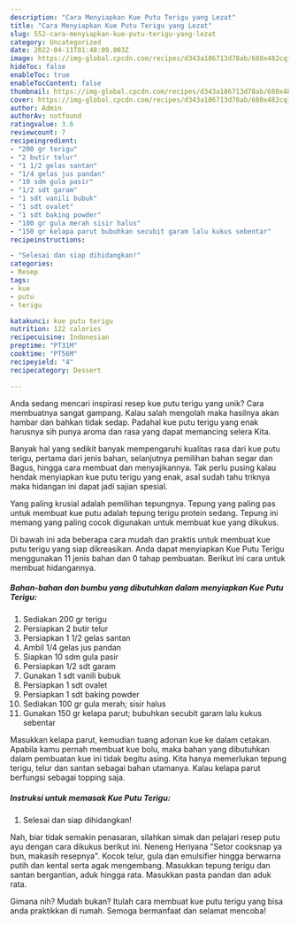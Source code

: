 ```yaml
---
description: "Cara Menyiapkan Kue Putu Terigu yang Lezat"
title: "Cara Menyiapkan Kue Putu Terigu yang Lezat"
slug: 552-cara-menyiapkan-kue-putu-terigu-yang-lezat
category: Uncategorized
date: 2022-04-11T01:48:09.003Z
image: https://img-global.cpcdn.com/recipes/d343a186713d78ab/680x482cq70/kue-putu-terigu-foto-resep-utama.jpg
hideToc: false
enableToc: true
enableTocContent: false
thumbnail: https://img-global.cpcdn.com/recipes/d343a186713d78ab/680x482cq70/kue-putu-terigu-foto-resep-utama.jpg
cover: https://img-global.cpcdn.com/recipes/d343a186713d78ab/680x482cq70/kue-putu-terigu-foto-resep-utama.jpg
author: Admin
authorAv: notfound
ratingvalue: 3.6
reviewcount: 7
recipeingredient:
- "200 gr terigu"
- "2 butir telur"
- "1 1/2 gelas santan"
- "1/4 gelas jus pandan"
- "10 sdm gula pasir"
- "1/2 sdt garam"
- "1 sdt vanili bubuk"
- "1 sdt ovalet"
- "1 sdt baking powder"
- "100 gr gula merah sisir halus"
- "150 gr kelapa parut bubuhkan secubit garam lalu kukus sebentar"
recipeinstructions:

- "Selesai dan siap dihidangkan!"
categories:
- Resep
tags:
- kue
- putu
- terigu

katakunci: kue putu terigu 
nutrition: 122 calories
recipecuisine: Indonesian
preptime: "PT31M"
cooktime: "PT56M"
recipeyield: "4"
recipecategory: Dessert

---
```





Anda sedang mencari inspirasi resep kue putu terigu yang unik? Cara membuatnya sangat gampang. Kalau salah mengolah maka hasilnya akan hambar dan bahkan tidak sedap. Padahal kue putu terigu yang enak harusnya sih punya aroma dan rasa yang dapat memancing selera Kita.





Banyak hal yang sedikit banyak mempengaruhi kualitas rasa dari kue putu terigu, pertama dari jenis bahan, selanjutnya pemilihan bahan segar dan Bagus, hingga cara membuat dan menyajikannya. Tak perlu pusing kalau hendak menyiapkan kue putu terigu yang enak,      asal sudah tahu triknya maka hidangan ini dapat jadi sajian spesial.














Yang paling krusial adalah pemilihan tepungnya. Tepung yang paling pas untuk membuat kue putu adalah tepung terigu protein sedang. Tepung ini memang yang paling cocok digunakan untuk membuat kue yang dikukus.






Di bawah ini ada beberapa cara mudah dan praktis untuk membuat kue putu terigu yang siap dikreasikan. Anda dapat menyiapkan Kue Putu Terigu menggunakan 11 jenis bahan dan 0 tahap pembuatan. Berikut ini cara untuk membuat hidangannya.

<!--inarticleads1-->

##### Bahan-bahan dan bumbu yang dibutuhkan dalam menyiapkan Kue Putu Terigu:

1. Sediakan 200 gr terigu
1. Persiapkan 2 butir telur
1. Persiapkan 1 1/2 gelas santan
1. Ambil 1/4 gelas jus pandan
1. Siapkan 10 sdm gula pasir
1. Persiapkan 1/2 sdt garam
1. Gunakan 1 sdt vanili bubuk
1. Persiapkan 1 sdt ovalet
1. Persiapkan 1 sdt baking powder
1. Sediakan 100 gr gula merah; sisir halus
1. Gunakan 150 gr kelapa parut; bubuhkan secubit garam lalu kukus sebentar


Masukkan kelapa parut, kemudian tuang adonan kue ke dalam cetakan. Apabila kamu pernah membuat kue bolu, maka bahan yang dibutuhkan dalam pembuatan kue ini tidak begitu asing. Kita hanya memerlukan tepung terigu, telur dan santan sebagai bahan utamanya. Kalau kelapa parut berfungsi sebagai topping saja. 

<!--inarticleads2-->

##### Instruksi untuk memasak Kue Putu Terigu:


1. Selesai dan siap dihidangkan!

Nah, biar tidak semakin penasaran, silahkan simak dan pelajari resep putu ayu dengan cara dikukus berikut ini. Neneng Heriyana &#34;Setor cooksnap ya bun, makasih resepnya&#34;. Kocok telur, gula dan emulsifier hingga berwarna putih dan kental serta agak mengembang. Masukkan tepung terigu dan santan bergantian, aduk hingga rata. Masukkan pasta pandan dan aduk rata. 

Gimana nih? Mudah bukan? Itulah cara membuat kue putu terigu yang bisa anda praktikkan di rumah. Semoga bermanfaat dan selamat mencoba!
